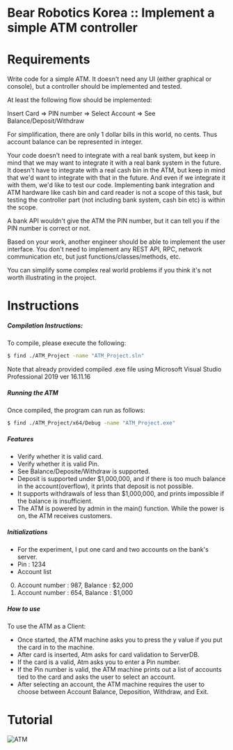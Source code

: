# Bear Robotics Korea :: Implement a simple ATM controller





# Requirements

Write code for a simple ATM. It doesn't need any UI (either graphical or console), but a controller should be implemented and tested.


At least the following flow should be implemented:

Insert Card => PIN number => Select Account => See Balance/Deposit/Withdraw



For simplification, there are only 1 dollar bills in this world, no cents. Thus account balance can be represented in integer.



Your code doesn't need to integrate with a real bank system, but keep in mind that we may want to integrate it with a real bank system in the future. It doesn't have to integrate with a real cash bin in the ATM, but keep in mind that we'd want to integrate with that in the future. And even if we integrate it with them, we'd like to test our code. Implementing bank integration and ATM hardware like cash bin and card reader is not a scope of this task, but testing the controller part (not including bank system, cash bin etc) is within the scope.



A bank API wouldn't give the ATM the PIN number, but it can tell you if the PIN number is correct or not.



Based on your work, another engineer should be able to implement the user interface. You don't need to implement any REST API, RPC, network communication etc, but just functions/classes/methods, etc.

You can simplify some complex real world problems if you think it's not worth illustrating in the project.


# Instructions




##### Compilation Instructions:
To compile, please execute the following:
```bash
$ find ./ATM_Project -name "ATM_Project.sln"
```
Note that already provided compiled .exe file using Microsoft Visual Studio Professional 2019
ver 16.11.16

##### Running the ATM
Once compiled, the program can run as follows:
```bash
$ find ./ATM_Project/x64/Debug -name "ATM_Project.exe"
```

##### Features 

- Verify whether it is valid card.
- Verify whether it is valid Pin.
- See Balance/Deposite/Withdraw is supported.
- Deposit is supported under $1,000,000, and if there is too much balance in the account(overflow), it prints that deposit is not possible.
- It supports withdrawals of less than $1,000,000, and prints impossible if the balance is insufficient.
- The ATM is powered by admin in the main() function. While the power is on, the ATM receives customers.

##### Initializations

- For the experiment, I put one card and two accounts on the bank's server.
- Pin : 1234
- Account list
0. Account number : 987, Balance : $2,000
1. Account number : 654, Balance : $1,000

##### How to use 

To use the ATM as a Client:
- Once started, the ATM machine asks you to press the y value if you put the card in to the machine.
- After card is inserted, Atm asks for card validation to ServerDB.
- If the card is a valid, Atm asks you to enter a Pin number.
- If the Pin number is valid, the ATM machine prints out a list of accounts tied to the card and asks the user to select an account.
- After selecting an account, the ATM machine requires the user to choose between Account Balance, Deposition, Withdraw, and Exit.


# Tutorial

![ATM](https://user-images.githubusercontent.com/120086749/207247541-1aca64c0-81be-4210-82a9-2a8260675ded.JPG)

